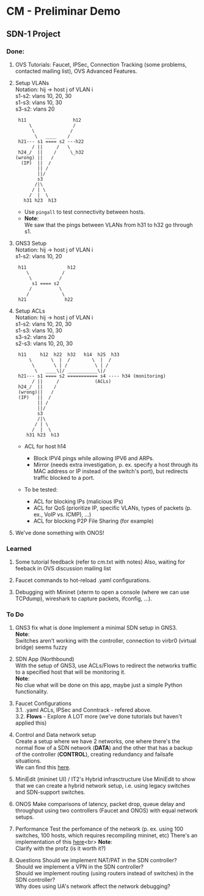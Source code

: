 # CM - Preliminar Demo

## SDN-1 Project

### Done:

1. OVS Tutorials: Faucet, IPSec, Connection Tracking (some problems, contacted mailing list), OVS Advanced Features.

2. Setup VLANs <br>
    Notation: hij -> host j of VLAN i <br>
    s1-s2: vlans 10, 20, 30 <br>
    s1-s3: vlans 10, 30 <br>
    s3-s2: vlans 20 <br>
    
        h11                 h12 
            \               / 
             \             /  
              \   ____    /
        h21--- s1 ==== s2 ---h22
             / ||     /   \ 
        h24_/  ||    /     \_h32
       (wrong) ||   /
         (IP)  ||  /
               || /
               ||/ 
               s3
              /|\ 
             / | \ 
            /  |  \ 
          h31 h23  h13

    - Use ```pingall``` to test connectivity between hosts. <br>
    - **Note**: <br>
    We saw that the pings between VLANs from h31 to h32 go through s1.

3. GNS3 Setup <br>
    Notation: hij -> host j of VLAN i <br>
    s1-s2: vlans 10, 20 <br>
    
        h11               h12 
           \            /  
            \          /
             s1 ==== s2
            /          \ 
           /            \
        h21              h22
    
4. Setup ACLs <br>
    Notation: hij -> host j of VLAN i <br>
    s1-s2: vlans 10, 20, 30 <br>
    s1-s3: vlans 10, 30 <br>
    s3-s2: vlans 20 <br>
    s2-s3: vlans 10, 20, 30 <br>

        h11     h12  h22  h32   h14  h25  h33
            \       \  |  /        \  |  /
             \       \ | /          \ | /
              \   ____\|/ ___________\|/ 
        h21--- s1 ==== s2 =========== s4 ---- h34 (monitoring)
             / ||     /             (ACLs)
        h24_/  ||    /     
        (wrong)||   /
        (IP)   ||  /
               || /
               ||/ 
               s3
               /|\ 
              / | \ 
             /  |  \ 
           h31 h23  h13
    
    - ACL for host h14 
        - Block IPV4 pings while allowing IPV6 and ARPs.
        - Mirror (needs extra investigation, p. ex. specify a host through its MAC address or IP instead of the switch's port), but redirects traffic blocked to a port.

    - To be tested:
        - ACL for blocking IPs (malicious IPs)
        - ACL for QoS (prioritize IP, specific VLANs, types of packets (p. ex., VoIP vs. ICMP), ...)
        - ACL for blocking P2P File Sharing (for example)

5. We've done something with ONOS!

### Learned

1. Some tutorial feedback (refer to cm.txt with notes)
    Also, waiting for feeback in OVS discussion mailing list

2. Faucet commands to hot-reload .yaml configurations.

3. Debugging with Mininet (xterm to open a console (where we can use TCPdump), wireshark to capture packets, ifconfig, ...).


### To Do

1. GNS3 fix what is done
    Implement a minimal SDN setup in GNS3.<br>
    **Note**: <br> Switches aren't working with the controller, connection to virbr0 (virtual bridge) seems fuzzy
    
2. SDN App (Northbound) <br>
    With the setup of GNS3, use ACLs/Flows to redirect the networks traffic to a specified host that will be monitoring it. <br>
    **Note**: <br>
    No clue what will be done on this app, maybe just a simple Python functionality.

3. Faucet Configurations <br>
    3.1. .yaml ACLs, IPSec and Conntrack - refered above.<br>
    3.2. **Flows** - Explore A LOT more (we've done tutorials but haven't applied this)<br>
    
4. Control and Data network setup <br>
    Create a setup where we have 2 networks, one where there's the normal flow of a SDN network (**DATA**) and the other that has a backup of the controller (**CONTROL**), creating redundancy and failsafe situations. <br>
    We can find this [here](href="https://github.com/mininet/mininet/blob/master/examples/controlnet.py").

5. MiniEdit (mininet UI) / IT2's Hybrid infrasctructure
    Use MiniEdit to show that we can create a hybrid network setup, i.e. using legacy switches and SDN-support switches.

6. ONOS
    Make comparisons of latency, packet drop, queue delay and throughput using two controllers (Faucet and ONOS) with equal network setups.

7. Performance
    Test the perfomance of the network (p. ex. using 100 switches, 100 hosts, which requires recompiling mininet, etc) 
    There's an implementation of this [here](href="https://github.com/mininet/mininet/blob/master/examples/linearbandwidth.py")<br>
    **Note**: <br> Clarify with the profz (is it worth it?)

8. Questions
    Should we implement NAT/PAT in the SDN controller? <br>
    Should we implement a VPN in the SDN controller? <br>
    Should we implement routing (using routers instead of switches) in the SDN controller? <br>
    Why does using UA's network affect the network debugging? <br> 
